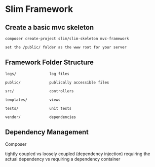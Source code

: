# Slim Framework


## Create a basic mvc skeleton

    composer create-project slim/slim-skeleton mvc-framework

    set the /public/ folder as the www root for your server

## Framework Folder Structure

    logs/               log files

    public/             publically accessible files

    src/                controllers

    templates/          views

    tests/              unit tests

    vendor/             dependencies


## Dependency Management
Composer

tightly coupled vs loosely coupled (dependency injection)
requiring the actual dependency vs requiring a dependency container


